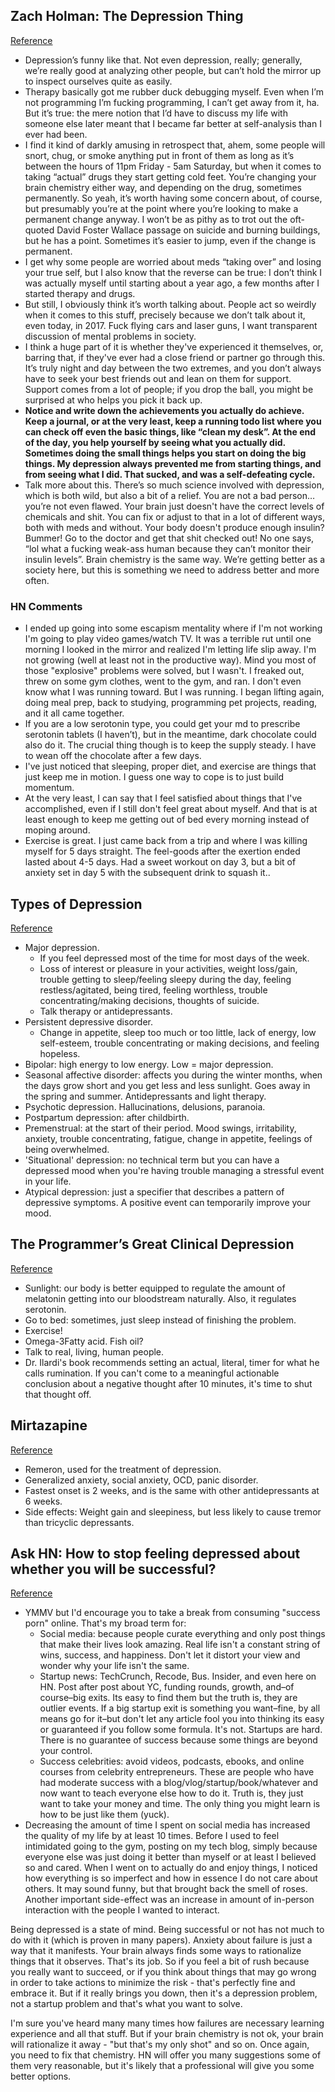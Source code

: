 ## Zach Holman: The Depression Thing
[Reference](https://zachholman.com/posts/the-depression-thing)

- Depression’s funny like that. Not even depression, really; generally, we’re really good at analyzing other people, but can’t hold the mirror up to inspect ourselves quite as easily.
- Therapy basically got me rubber duck debugging myself. Even when I’m not programming I’m fucking programming, I can’t get away from it, ha. But it’s true: the mere notion that I’d have to discuss my life with someone else later meant that I became far better at self-analysis than I ever had been.
-  I find it kind of darkly amusing in retrospect that, ahem, some people will snort, chug, or smoke anything put in front of them as long as it’s between the hours of 11pm Friday - 5am Saturday, but when it comes to taking “actual” drugs they start getting cold feet. You’re changing your brain chemistry either way, and depending on the drug, sometimes permanently. So yeah, it’s worth having some concern about, of course, but presumably you’re at the point where you’re looking to make a permanent change anyway. I won’t be as pithy as to trot out the oft-quoted David Foster Wallace passage on suicide and burning buildings, but he has a point. Sometimes it’s easier to jump, even if the change is permanent.
- I get why some people are worried about meds “taking over” and losing your true self, but I also know that the reverse can be true: I don’t think I was actually myself until starting about a year ago, a few months after I started therapy and drugs.
- But still, I obviously think it’s worth talking about. People act so weirdly when it comes to this stuff, precisely because we don’t talk about it, even today, in 2017. Fuck flying cars and laser guns, I want transparent discussion of mental problems in society.
- I think a huge part of it is whether they've experienced it themselves, or, barring that, if they've ever had a close friend or partner go through this. It’s truly night and day between the two extremes, and you don’t always have to seek your best friends out and lean on them for support. Support comes from a lot of people; if you drop the ball, you might be surprised at who helps you pick it back up.
- **Notice and write down the achievements you actually do achieve. Keep a journal, or at the very least, keep a running todo list where you can check off even the basic things, like “clean my desk”. At the end of the day, you help yourself by seeing what you actually did. Sometimes doing the small things helps you start on doing the big things. My depression always prevented me from starting things, and from seeing what I did. That sucked, and was a self-defeating cycle.**
- Talk more about this. There’s so much science involved with depression, which is both wild, but also a bit of a relief. You are not a bad person… you’re not even flawed. Your brain just doesn't have the correct levels of chemicals and shit. You can fix or adjust to that in a lot of different ways, both with meds and without. Your body doesn't produce enough insulin? Bummer! Go to the doctor and get that shit checked out! No one says, “lol what a fucking weak-ass human because they can’t monitor their insulin levels”. Brain chemistry is the same way. We’re getting better as a society here, but this is something we need to address better and more often.

### HN Comments

- I ended up going into some escapism mentality where if I'm not working I'm going to play video games/watch TV. It was a terrible rut until one morning I looked in the mirror and realized I'm letting life slip away. I'm not growing (well at least not in the productive way). Mind you most of those "explosive" problems were solved, but I wasn't. I freaked out, threw on some gym clothes, went to the gym, and ran. I don't even know what I was running toward. But I was running. I began lifting again, doing meal prep, back to studying, programming pet projects, reading, and it all came together.
- If you are a low serotonin type, you could get your md to prescribe serotonin tablets (I haven’t), but in the meantime, dark chocolate could also do it. The crucial thing though is to keep the supply steady. I have to wean off the chocolate after a few days.
- I've just noticed that sleeping, proper diet, and exercise are things that just keep me in motion. I guess one way to cope is to just build momentum.
- At the very least, I can say that I feel satisfied about things that I've accomplished, even if I still don't feel great about myself. And that is at least enough to keep me getting out of bed every morning instead of moping around.
- Exercise is great. I just came back from a trip and where I was killing myself for 5 days straight. The feel-goods after the exertion ended lasted about 4-5 days. Had a sweet workout on day 3, but a bit of anxiety set in day 5 with the subsequent drink to squash it..

## Types of Depression
[Reference](https://www.webmd.com/depression/guide/depression-types#1)

- Major depression.
  - If you feel depressed most of the time for most days of the week.
  - Loss of interest or pleasure in your activities, weight loss/gain, trouble getting to sleep/feeling sleepy during the day, feeling restless/agitated, being tired, feeling worthless, trouble concentrating/making decisions, thoughts of suicide.
  - Talk therapy or antidepressants.
- Persistent depressive disorder.
  - Change in appetite,  sleep too much or too little, lack of energy, low self-esteem, trouble concentrating or making decisions, and feeling hopeless.
- Bipolar: high energy to low energy. Low = major depression.
- Seasonal affective disorder: affects you during the winter months, when the days grow short and you get less and less sunlight. Goes away in the spring and summer. Antidepressants and light therapy.
- Psychotic depression. Hallucinations, delusions, paranoia.
- Postpartum depression: after childbirth.
- Premenstrual: at the start of their period. Mood swings, irritability, anxiety, trouble concentrating, fatigue, change in appetite, feelings of being overwhelmed.
- 'Situational' depression: no technical term but you can have a depressed mood when you're having trouble managing a stressful event in your life.
- Atypical depression: just a specifier that describes a pattern of depressive symptoms. A positive event can temporarily improve your mood.

## The Programmer’s Great Clinical Depression
[Reference](https://simpleprogrammer.com/2016/10/07/programmers-great-clinical-depression/)

- Sunlight: our body is better equipped to regulate the amount of melatonin getting into our bloodstream naturally. Also, it regulates serotonin.
- Go to bed: sometimes, just sleep instead of finishing the problem.
- Exercise!
- Omega-3Fatty acid. Fish oil?
- Talk to real, living, human people.
- Dr. Ilardi's book recommends setting an actual, literal, timer for what he calls rumination. If you can't come to a meaningful actionable conclusion about a negative thought after 10 minutes, it's time to shut that thought off.

## Mirtazapine
[Reference](https://en.wikipedia.org/wiki/Mirtazapine)

- Remeron, used for the treatment of depression.
- Generalized anxiety, social anxiety, OCD, panic disorder.
- Fastest onset is 2 weeks, and is the same with other antidepressants at 6 weeks.
- Side effects: Weight gain and sleepiness, but less likely to cause tremor than tricyclic depressants.

## Ask HN: How to stop feeling depressed about whether you will be successful?
[Reference](https://news.ycombinator.com/item?id=16515923)

- YMMV but I'd encourage you to take a break from consuming "success porn" online. That's my broad term for:
  - Social media: because people curate everything and only post things that make their lives look amazing. Real life isn't a constant string of wins, success, and happiness. Don't let it distort your view and wonder why your life isn't the same.
  - Startup news: TechCrunch, Recode, Bus. Insider, and even here on HN. Post after post about YC, funding rounds, growth, and–of course–big exits. Its easy to find them but the truth is, they are outlier events. If a big startup exit is something you want–fine, by all means go for it–but don't let any article fool you into thinking its easy or guaranteed if you follow some formula. It's not. Startups are hard. There is no guarantee of success because some things are beyond your control.
  - Success celebrities: avoid videos, podcasts, ebooks, and online courses from celebrity entrepreneurs. These are people who have had moderate success with a blog/vlog/startup/book/whatever and now want to teach everyone else how to do it. Truth is, they just want to take your money and time. The only thing you might learn is how to be just like them (yuck).
- Decreasing the amount of time I spent on social media has increased the quality of my life by at least 10 times. Before I used to feel intimidated going to the gym, posting on my tech blog, simply because everyone else was just doing it better than myself or at least I believed so and cared. When I went on to actually do and enjoy things, I noticed how everything is so imperfect and how in essence I do not care about others. It may sound funny, but that brought back the smell of roses. Another important side-effect was an increase in amount of in-person interaction with the people I wanted to interact.

Being depressed is a state of mind. Being successful or not has not much to do with it (which is proven in many papers). Anxiety about failure is just a way that it manifests. Your brain always finds some ways to rationalize things that it observes. That's its job.
So if you feel a bit of rush because you really want to succeed, or if you think about things that may go wrong in order to take actions to minimize the risk - that's perfectly fine and embrace it. But if it really brings you down, then it's a depression problem, not a startup problem and that's what you want to solve.

I'm sure you've heard many many times how failures are necessary learning experience and all that stuff. But if your brain chemistry is not ok, your brain will rationalize it away - "but that's my only shot" and so on. Once again, you need to fix that chemistry. HN will offer you many suggestions some of them very reasonable, but it's likely that a professional will give you some better options.
